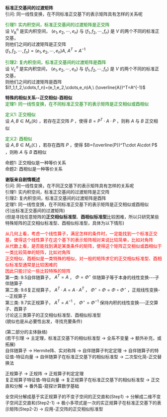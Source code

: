 **标准正交基间的过渡矩阵**  
引问: 同一线性变换，在不同标准正交基下的表示矩阵具有怎样的关系呢  
  
<font color=green>引理1: 实内积空间，标准正交基间的过渡矩阵是正交阵</font>  
设 $V_{\mathbb{R}}^n$ 是实内积空间， $(e_1,e_2,\cdots,e_n)$ 与 $(f_1,f_2,\cdots,f_n)$ 是 $V$ 的两个不同的标准正交基，  
则他们之间的过渡矩阵是正交阵  
 $(f_1,f_2,\cdots,f_n)=(e_1,e_2,\cdots,e_n)A,\ A^T=A^{-1}$  
  
<font color=green>引理2: 复内积空间，标准正交基间的过渡矩阵是酉阵</font>  
设 $V_{\mathbb{C}}^n$ 是实内积空间， $(e_1,e_2,\cdots,e_n)$ 与 $(f_1,f_2,\cdots,f_n)$ 是 $V$ 的两个不同的标准正交基，  
则他们之间的过渡矩阵是酉阵  
 $(f_1,f_2,\cdots,f_n)=(e_1,e_2,\cdots,e_n)A,\ (\overline{A})^T=A^{-1}$  
  
**特殊的相似关系--正交相似-酉相似**  
<font color=green>定理1: 同一线性变换，在不同标准正交基下的表示矩阵是正交相似或酉相似</font>  
  
<font color=green>定义1: 正交相似</font>  
设 $A,B\in M_n(\mathbb{R})$ ，若存在正交阵 $P$ ，使得 $B=P^T\cdot A\cdot P$ ，则称 $A$ 与 $B$ 正交相似  
  
<font color=green>定义2: 酉相似</font>  
设 $A,B\in M_n(\mathbb{C})$ ，若存在酉阵 $P$ ，使得 $B=(\overline{P})^T\cdot A\cdot P$ ，则称 $A$ 与 $B$ 酉相似  
  
命题1: 正交相似是一种等价关系  
命题2: 酉相似是一种等价关系  
  
**谢版亲自剧情概述**  
引问: 同一线性变换，在不同正交基下的表示矩阵具有怎样的关系呢  
引理1: 实内积空间，标准正交基间的过渡矩阵是正交阵  
引理2: 复内积空间，标准正交基间的过渡矩阵是酉阵  
定理1: 同一线性变换，在不同标准正交基下的表示矩阵是正交相似或酉相似  
(引出标准正交基间的过渡矩阵)  
(但是寻找任意矩阵的**正交相似标准型**、**酉相似标准型**比较困难，所以只研究某些特殊矩阵的正交相似标准型、酉相似标准型，具体为以下情形)  
  
<font color=red>从几何上看，考虑一个线性算子，满足怎样的条件时，一定能找到一个标准正交基，使得这个线性算子在这个基下的表示矩阵相对来说比较简单，比如对角阵</font>  
<font color=red>从代数上看，是否能找到满足某类条件的矩阵，使得这个矩阵正交相似或酉相似于一类比较简单的矩阵，比如对角阵</font>  
<font color=red>正交相似、酉相似是一类特殊的相似，对一般的矩阵求它的正交相似标准型、酉相似标准型通常是比较困难的</font>  
<font color=red>因此只能讨论一些比较特殊的矩阵</font>  
第一类: 9.5自伴随算子， $A^T=A$ ， $\Phi=\Phi^\star$ 伴随算子等于本身的线性变换---子伴随算子  
第二类: 9.6复正规算子， $A^T\cdot A=A\cdot A^T$ ， $\Phi^\star\circ\Phi=\Phi\circ\Phi^\star$ ，正规线性变换---正规算子  
第三类: 9.7实正规算子， $A^{T}=A^{-1}$ ， $\Phi^\star=\Phi^{-1}$ 保持内积的线性变换---正交算子、酉算子  
讨论这三类算子的正交相似标准型、酉相似标准型  
(貌似也是从必要性出发，寻找充要条件)  
  
(第二部分的主体脉络)  
(若干引理 $\to$ 主定理，标准正交基下的相似标准型 $\to$ 全系不变量 $\to$ 额外补充，或拓展)  
自伴随算子 $\to$ Hermite阵、实对称阵 $\to$ 自伴随算子判定定理 $\to$ 自伴随算子的特征值-特征向量 $\to$ 自伴随算子在标准正交基下的相似标准型 $\to$ 二次型化简-正交替换法  
  
正规算子 $\to$ 正规阵 $\to$ 正规算子判定定理  
复正规算子特征值-特征向量 $\to$ 复正规算子在标准正交基下的相似标准型 $\to$ 正交直和分解 $\to$ 番外篇-窥探计算数学基础  
  
全空间分解成基于实正规算子的不变子空间的正交直和(Step1) $\to$ 分解成二维不变子空间正交直和(Step2-1) $\to$ 极小多项式是一次的实正规算子在标准正交基下的表示矩阵(Step2-2) $\to$ 应用-正交阵的正交相似标准型  
